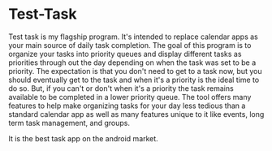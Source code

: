 # Test-Task
Test task is my flagship program. It's intended to replace calendar apps as your main source of daily task completion. The goal of this program is to organize your tasks into priority queues and display different tasks as priorities through out the day depending on when the task was set to be a priority. The expectation is that you don't need to get to a task now, but you should eventually get to the task and when it's a priority is the ideal time to do so. But, if you can't or don't when it's a priority the task remains available to be completed in a lower priority queue. The tool offers many features to help make organizing tasks for your day less tedious than a standard calendar app as well as many features unique to it like events, long term task management, and groups.

It is the best task app on the android market.
